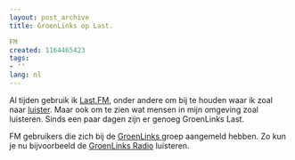 ```yaml
---
layout: post_archive
title: GroenLinks op Last.

FM
created: 1164465423
tags:
- ''
lang: nl
---
```

Al tijden gebruik ik [Last.](http://bler.webschuur.com/last_fm_player)[FM](http://bler.webschuur.com/last_fm_player), onder andere om bij te houden waar ik zoal naar [luister](http://bler.webschuur.com/aggregator/sources/8). Maar ook om te zien wat mensen in mijn omgeving zoal luisteren. Sinds een paar dagen zijn er genoeg GroenLinks Last.

FM gebruikers die zich bij de [GroenLinks ](http://www.last.fm/group/GroenLinks)groep aangemeld hebben. Zo kun je nu bijvoorbeeld de [GroenLinks Radio](lastfm://group/GroenLinks) luisteren.
